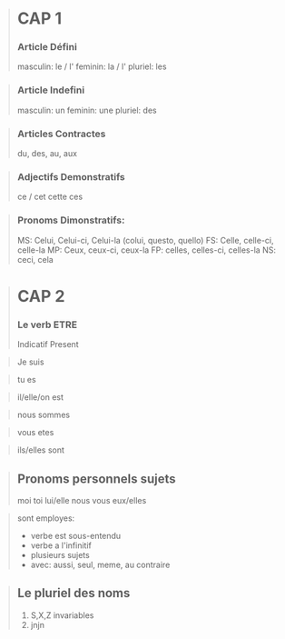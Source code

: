 ># CAP 1
> ### Article Défini
> masculin: le / l'
> feminin: la / l'
> pluriel: les

>### Article Indefini
> masculin: un
> feminin: une
> pluriel: des

>### Articles Contractes
> du, des, au, aux

>### Adjectifs Demonstratifs
> ce / cet
> cette
> ces

>### Pronoms Dimonstratifs:
> MS: Celui, Celui-ci, Celui-la (colui, questo, quello)
> FS: Celle, celle-ci, celle-la
> MP: Ceux, ceux-ci, ceux-la
> FP: celles, celles-ci, celles-la
> NS: ceci, cela

># CAP 2
>### Le verb ETRE
> Indicatif Present

>Je suis

>tu es

>il/elle/on est

>nous sommes

>vous etes

>ils/elles sont

>## Pronoms personnels sujets
>moi
>toi
>lui/elle
>nous
>vous
>eux/elles

>sont employes:
> - verbe est sous-entendu
> - verbe a l'infinitif
> - plusieurs sujets
> - avec: aussi, seul, meme, au contraire

>## Le pluriel des noms
>1) S,X,Z invariables
>2) jnjn

